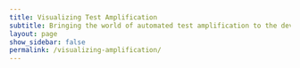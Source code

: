 ```yaml
---
title: Visualizing Test Amplification
subtitle: Bringing the world of automated test amplification to the developer (IDE)
layout: page
show_sidebar: false
permalink: /visualizing-amplification/
---
```

